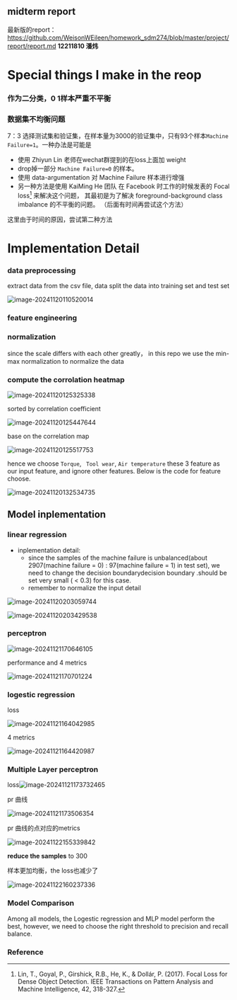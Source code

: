 ## midterm report
最新版的report：https://github.com/WeisonWEileen/homework_sdm274/blob/master/project/report/report.md
**12211810 潘炜**
# Special things I make in the reop
### 作为二分类，0 1样本严重不平衡
### 数据集不均衡问题

7：3 选择测试集和验证集，在样本量为3000的验证集中，只有93个样本```Machine Failure=1```。一种办法是可能是

- 使用 Zhiyun Lin 老师在wechat群提到的在loss上面加 weight
- drop掉一部分 ```Machine Failure=0``` 的样本。
- 使用 data-argumentation 对 Machine Failure 样本进行增强
- 另一种方法是使用 KaiMing He 团队 在 Facebook 时工作的时候发表的
  Focal loss[^1] 来解决这个问题， 其最初是为了解决 foreground-background class imbalance 的不平衡的问题。 （后面有时间再尝试这个方法）

这里由于时间的原因，尝试第二种方法

# Implementation Detail

### data preprocessing

extract data from the csv file, data split the data into training set and test set

![image-20241120110520014](./assets/image-20241120110520014.png)

### feature engineering

### normalization

since the scale differs with each other greatly， in this repo we use the min-max normalization to normalize the data

### compute the corrolation heatmap

![image-20241120125325338](./assets/image-20241120125325338.png)

sorted by correlation coefficient

![image-20241120125447644](./assets/image-20241120125447644.png)

base on the correlation map

![image-20241120125517753](./assets/image-20241120125517753.png)

hence we choose  ```Torque```, ``` Tool wear```, ```Air temperature``` these 3 feature as our input feature, and ignore other features. Below is the code for feature choose.

![image-20241120132534735](./assets/image-20241120132534735.png)

## Model inplementation

### linear regression

- inplementation detail:
  - since the samples of the machine failure is unbalanced(about 2907(machine failure = 0) : 97(machine failure = 1) in test set), we need to change the decision boundarydecision boundary .should be set very small ( < 0.3) for this case.
  - remember to normalize the input detail

![image-20241120203059744](./assets/image-20241120203059744.png)

![image-20241120203429538](./assets/image-20241120203429538.png)

### perceptron

![image-20241121170646105](./assets/image-20241121170646105.png)

performance and 4 metrics

![image-20241121170701224](./assets/image-20241121170701224.png)



### logestic regression

loss

![image-20241121164042985](./assets/image-20241121164042985.png)

4 metrics

![image-20241121164420987](./assets/image-20241121164420987.png)

### Multiple Layer perceptron

loss![image-20241121173732465](./assets/image-20241121173732465.png)

pr 曲线

![image-20241121173506354](./assets/image-20241121173506354.png)

pr 曲线的点对应的metrics

![image-20241122155339842](./assets/image-20241122155339842.png)

**reduce the samples** to 300

样本更加均衡，the loss也减少了

![image-20241122160237336](./assets/image-20241122160237336.png)

### Model Comparison

Among all models, the Logestic regression and MLP model perform the best, however, we need to choose the right threshold to precision and recall balance.



### Reference

[^1]: Lin, T., Goyal, P., Girshick, R.B., He, K., & Dollár, P. (2017). Focal Loss for Dense Object Detection. IEEE Transactions on Pattern Analysis and Machine Intelligence, 42, 318-327.